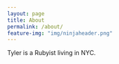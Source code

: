 ```yaml
---
layout: page
title: About
permalink: /about/
feature-img: "img/ninjaheader.png"
---
```


Tyler is a Rubyist living in NYC.
